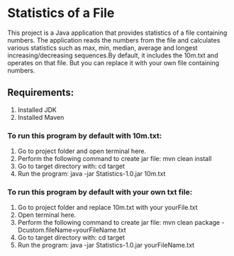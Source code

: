 # Statistics of a File

This project is a Java application that provides statistics of a file containing numbers. The application reads the
numbers from the file and calculates various statistics such as max, min, median, average and longest
increasing/decreasing sequences.By default, it includes the 10m.txt and operates on that file. But you can replace it
with your own file containing numbers.

## Requirements:

1. Installed JDK
2. Installed Maven

### To run this program by default with 10m.txt:

1. Go to project folder and open terminal here.
2. Perform the following command to create jar file: mvn clean install
3. Go to target directory with: cd target
4. Run the program: java -jar Statistics-1.0.jar 10m.txt

### To run this program by default with your own txt file:

1. Go to project folder and replace 10m.txt with your yourFile.txt
2. Open terminal here.
3. Perform the following command to create jar file: mvn clean package -Dcustom.fileName=yourFileName.txt
4. Go to target directory with: cd target
5. Run the program: java -jar Statistics-1.0.jar yourFileName.txt
